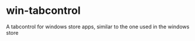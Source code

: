 win-tabcontrol
==============

A tabcontrol for windows store apps, similar to the one used in the windows store
